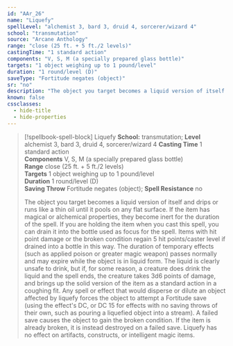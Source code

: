 ```yaml
---
id: "AAr_26"
name: "Liquefy"
spellLevel: "alchemist 3, bard 3, druid 4, sorcerer/wizard 4"
school: "transmutation"
source: "Arcane Anthology"
range: "close (25 ft. + 5 ft./2 levels)"
castingTime: "1 standard action"
components: "V, S, M (a specially prepared glass bottle)"
targets: "1 object weighing up to 1 pound/level"
duration: "1 round/level (D)"
saveType: "Fortitude negates (object)"
sr: "no"
description: "The object you target becomes a liquid version of itself and drips or runs like a thin oil until it pools on any flat surface. If the item has magical or alchemical properties, they become inert for the duration of the spell. If you are holding the item when you cast this spell, you can drain it into the bottle used as focus for the spell. Items with hit point damage or the broken condition regain 5 hit points/caster level if drained into a bottle in this way. The duration of temporary effects (such as applied poison or greater magic weapon) passes normally and may expire while the object is in liquid form. The liquid is clearly unsafe to drink, but if, for some reason, a creature does drink the liquid and the spell ends, the creature takes 3d6 points of damage, and brings up the solid version of the item as a standard action in a coughing fit.  Any spell or effect that would disperse or dilute an object affected by liquefy forces the object to attempt a Fortitude save (using the effect's DC, or DC 15 for effects with no saving throws of their own, such as pouring a liquefied object into a stream). A failed save causes the object to gain the broken condition. If the item is already broken, it is instead destroyed on a failed save. Liquefy has no effect on artifacts, constructs, or intelligent magic items."
known: false
cssclasses:
  - hide-title
  - hide-properties
---
```


> [!spellbook-spell-block] Liquefy
> **School:** transmutation; **Level** alchemist 3, bard 3, druid 4, sorcerer/wizard 4
> **Casting Time** 1 standard action  
> **Components** V, S, M (a specially prepared glass bottle)  
> **Range** close (25 ft. + 5 ft./2 levels)  
> **Targets** 1 object weighing up to 1 pound/level  
> **Duration** 1 round/level (D)  
> **Saving Throw** Fortitude negates (object); **Spell Resistance** no
> 
> The object you target becomes a liquid version of itself and drips or runs like a thin oil until it pools on any flat surface. If the item has magical or alchemical properties, they become inert for the duration of the spell. If you are holding the item when you cast this spell, you can drain it into the bottle used as focus for the spell. Items with hit point damage or the broken condition regain 5 hit points/caster level if drained into a bottle in this way. The duration of temporary effects (such as applied poison or greater magic weapon) passes normally and may expire while the object is in liquid form. The liquid is clearly unsafe to drink, but if, for some reason, a creature does drink the liquid and the spell ends, the creature takes 3d6 points of damage, and brings up the solid version of the item as a standard action in a coughing fit.  Any spell or effect that would disperse or dilute an object affected by liquefy forces the object to attempt a Fortitude save (using the effect's DC, or DC 15 for effects with no saving throws of their own, such as pouring a liquefied object into a stream). A failed save causes the object to gain the broken condition. If the item is already broken, it is instead destroyed on a failed save. Liquefy has no effect on artifacts, constructs, or intelligent magic items.